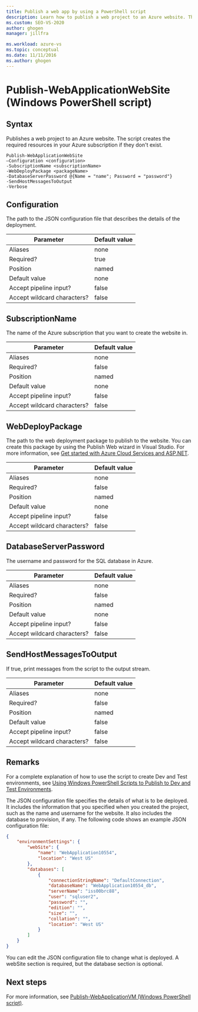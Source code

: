 ```yaml
---
title: Publish a web app by using a PowerShell script
description: Learn how to publish a web project to an Azure website. This script creates the required resources in your Azure subscription if they don't exist.
ms.custom: SEO-VS-2020
author: ghogen
manager: jillfra

ms.workload: azure-vs
ms.topic: conceptual
ms.date: 11/11/2016
ms.author: ghogen
---
```

# Publish-WebApplicationWebSite (Windows PowerShell script)
## Syntax
Publishes a web project to an Azure website. The script creates the required resources in your Azure subscription if they don't exist.

```
Publish-WebApplicationWebSite
–Configuration <configuration>
-SubscriptionName <subscriptionName>
-WebDeployPackage <packageName>
-DatabaseServerPassword @{Name = "name"; Password = "password"}
-SendHostMessagesToOutput
-Verbose
```

## Configuration
The path to the JSON configuration file that describes the details of the deployment.

| Parameter | Default value |
| --- | --- |
| Aliases |none |
| Required? |true |
| Position |named |
| Default value |none |
| Accept pipeline input? |false |
| Accept wildcard characters? |false |

## SubscriptionName
The name of the Azure subscription that you want to create the website in.

| Parameter | Default value |
| --- | --- |
| Aliases |none |
| Required? |false |
| Position |named |
| Default value |none |
| Accept pipeline input? |false |
| Accept wildcard characters? |false |

## WebDeployPackage
The path to the web deployment package to publish to the website. You can create this package by using the Publish Web wizard in Visual Studio. For more information, see [Get started with Azure Cloud Services and ASP.NET](vs-azure-tools-publish-webapplicationwebsite-windows-powershell-script.md).

| Parameter | Default value |
| --- | --- |
| Aliases |none |
| Required? |false |
| Position |named |
| Default value |none |
| Accept pipeline input? |false |
| Accept wildcard characters? |false |

## DatabaseServerPassword
The username and password for the SQL database in Azure.

| Parameter | Default value |
| --- | --- |
| Aliases |none |
| Required? |false |
| Position |named |
| Default value |none |
| Accept pipeline input? |false |
| Accept wildcard characters? |false |

## SendHostMessagesToOutput
If true, print messages from the script to the output stream.

| Parameter | Default value |
| --- | --- |
| Aliases |none |
| Required? |false |
| Position |named |
| Default value |false |
| Accept pipeline input? |false |
| Accept wildcard characters? |false |

## Remarks
For a complete explanation of how to use the script to create Dev and Test environments, see [Using Windows PowerShell Scripts to Publish to Dev and Test Environments](vs-azure-tools-publishing-using-powershell-scripts.md).

The JSON configuration file specifies the details of what is to be deployed. It includes the information that you specified when you created the project, such as the name and username for the website. It also includes the database to provision, if any. The following code shows an example JSON configuration file:

```json
{
    "environmentSettings": {
        "webSite": {
            "name": "WebApplication10554",
            "location": "West US"
        },
        "databases": [
            {
                "connectionStringName": "DefaultConnection",
                "databaseName": "WebApplication10554_db",
                "serverName": "iss00brc88",
                "user": "sqluser2",
                "password": "",
                "edition": "",
                "size": "",
                "collation": "",
                "location": "West US"
            }
        ]
    }
}
```

You can edit the JSON configuration file to change what is deployed. A webSite section is required, but the database section is optional.

## Next steps
For more information, see [Publish-WebApplicationVM (Windows PowerShell script)](vs-azure-tools-publish-webapplicationvm.md).
